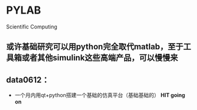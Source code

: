# PYLAB
Scientific Computing

## 或许基础研究可以用python完全取代matlab，至于工具箱或者其他simulink这些高端产品，可以慢慢来
## data0612：
- 一个月内用qt+python搭建一个基础的仿真平台（基础基础的）
**HIT going on**
